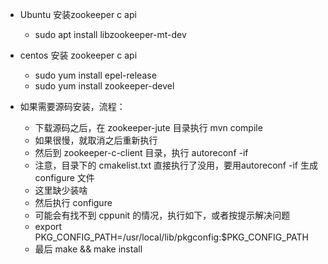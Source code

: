 - Ubuntu 安装zookeeper c api
  - sudo apt install libzookeeper-mt-dev

- centos 安装 zookeeper c api
  - sudo yum install epel-release
  - sudo yum install zookeeper-devel

- 如果需要源码安装，流程：
  - 下载源码之后，在 zookeeper-jute 目录执行 mvn compile
  - 如果很慢，就取消之后重新执行
  - 然后到 zookeeper-c-client 目录，执行  autoreconf -if
  - 注意，目录下的 cmakelist.txt 直接执行了没用，要用autoreconf -if 生成 configure 文件
  - 这里缺少装啥
  - 然后执行 configure
  - 可能会有找不到 cppunit 的情况，执行如下，或者按提示解决问题
  - export PKG_CONFIG_PATH=/usr/local/lib/pkgconfig:$PKG_CONFIG_PATH
  - 最后 make && make install
